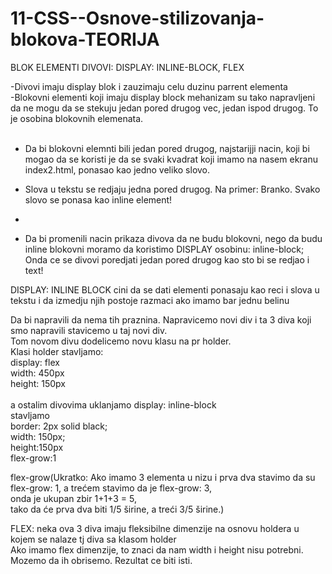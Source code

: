 # 11-CSS--Osnove-stilizovanja-blokova-TEORIJA

BLOK ELEMENTI DIVOVI: DISPLAY: INLINE-BLOCK, FLEX

-Divovi imaju display blok i zauzimaju celu duzinu parrent elementa  <br>
-Blokovni elementi koji imaju display block mehanizam su tako napravljeni  da ne mogu da se stekuju jedan pored drugog
vec, jedan ispod drugog. To je osobina blokovnih elemenata. <br>
<br>
- Da bi blokovni elemnti bili jedan pored drugog, najstarijji nacin, koji bi mogao da se koristi je da se svaki kvadrat
koji imamo na nasem ekranu index2.html, ponasao kao jedno veliko slovo.  <br>

- Slova u tekstu se redjaju jedna pored drugog. Na primer: Branko. Svako slovo se ponasa kao inline element! <br>
- 
- Da bi promenili nacin prikaza divova da ne budu blokovni, nego da budu inline blokovni moramo da koristimo
DISPLAY osobinu: inline-block; Onda ce se divovi poredjati jedan pored drugog kao sto bi se redjao i text! <br>

DISPLAY: INLINE BLOCK cini da se dati elementi ponasaju kao reci i 
	slova u tekstu i da izmedju njih postoje razmaci ako imamo bar jednu belinu <br>

Da bi napravili da nema tih praznina. Napravicemo novi div i ta 3 diva koji smo napravili stavicemo u taj novi div. <br>
Tom novom divu dodelicemo novu klasu na pr holder. <br>
Klasi holder stavljamo: <br>
display: flex <br>
width: 450px <br>
height: 150px <br>
<br>
a ostalim divovima uklanjamo display: inline-block<br>
stavljamo <br>
border: 2px solid black; <br>
width: 150px; <br>
height:150px <br>
flex-grow:1 <br>

flex-grow(Ukratko: Ako imamo 3 elementa u nizu i prva dva stavimo da su flex-grow: 1, a trećem stavimo da je flex-grow: 3, <br>
 onda je ukupan zbir 1+1+3 = 5, <br>
 tako da će prva dva biti 1/5 širine, a treći 3/5 širine.) <br>

FLEX: neka ova 3 diva imaju fleksibilne dimenzije na osnovu holdera u kojem se nalaze tj diva sa klasom holder <br>
Ako imamo flex dimenzije, to znaci da nam width i height nisu potrebni. Mozemo da ih obrisemo. Rezultat ce biti isti. <br>
